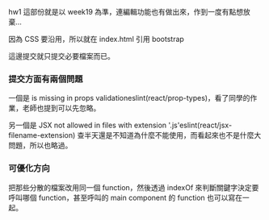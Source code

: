 hw1 這部份就是以 week19 為準，連編輯功能也有做出來，作到一度有點想放棄...

因為 CSS 要沿用，所以就在 index.html 引用 bootstrap 

這邊提交就只提交必要檔案而已。

### 提交方面有兩個問題
一個是 is missing in props validationeslint(react/prop-types)，看了同學的作業，老師也提到可以先忽略。

另一個是 JSX not allowed in files with extension '.js'eslint(react/jsx-filename-extension)
查半天還是不知道為什麼不能使用，而看起來也不是什麼大問題，所以也略過。

### 可優化方向
把那些分散的檔案改用同一個 function，然後透過 indexOf 來判斷關鍵字決定要呼叫哪個 function，甚至呼叫的 main component 的 function 也可以寫在一起。